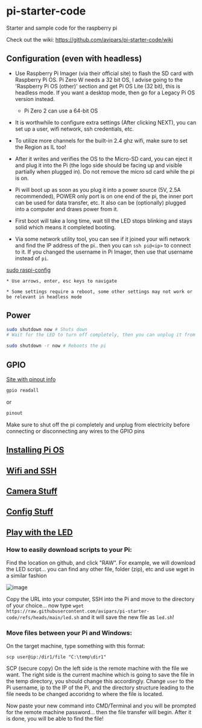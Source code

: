 # pi-starter-code
Starter and sample code for the raspberry pi

Check out the wiki: https://github.com/avipars/pi-starter-code/wiki

## Configuration (even with headless)

* Use Raspberry Pi Imager (via their official site) to flash the SD card with Raspberry Pi OS. Pi Zero W needs a 32 bit OS, I advise going to the 'Raspberry Pi OS (other)' section and get Pi OS Lite (32 bit), this is headless mode. If you want a desktop mode, then go for a Legacy Pi OS version instead. 

    - Pi Zero 2 can use a 64-bit OS

* It is worthwhile to configure extra settings (After clicking NEXT), you can set up a user, wifi network, ssh credentials, etc. 

* To utilize more channels for the built-in 2.4 ghz wifi, make sure to set the Region as IL too!

* After it writes and verifies the OS to the Micro-SD card, you can eject it and plug it into the Pi (the logo side should be facing up and visible partially when plugged in). Do not remove the micro sd card while the pi is on.

* Pi will boot up as soon as you plug it into a power source (5V, 2.5A recommended), POWER only port is on one end of the pi, the inner port can be used for data transfer, etc. It also can be (optionally) plugged into a computer and draws power from it.

* First boot will take a long time, wait till the LED stops blinking and stays solid which means it completed booting. 

* Via some network utility tool, you can see if it joined your wifi network and find the IP address of the pi.. then you can `ssh pi@<ip>` to connect to it. If you changed the username in Pi Imager, then use that username instead of `pi`.

[sudo raspi-config](https://www.raspberrypi.com/documentation/computers/configuration.html)

    * Use arrows, enter, esc keys to navigate 

    * Some settings require a reboot, some other settings may not work or be relevant in headless mode 


##  Power 

```bash
sudo shutdown now # Shuts down
# Wait for the LED to turn off completely, then you can unplug it from power
``` 


```bash
sudo shutdown -r now # Reboots the pi
```


## GPIO

[Site with pinout info](https://pinout.xyz)


```bash
gpio readall 
```
or 
```bash
pinout
```

Make sure to shut off the pi completely and unplug from electricity before connecting or disconnecting any wires to the GPIO pins 

## [Installing Pi OS](INSTALLING.md)

## [Wifi and SSH](CONNECTIONS.md)

## [Camera Stuff](camera/README.md)

## [Config Stuff](config)

## [Play with the LED](led.sh)

### How to easily download scripts to your Pi:
Find the location on github, and click "RAW". For example, we will download the LED script... you can find any other file, folder (zip), etc and use wget in a similar fashion

![image](https://github.com/user-attachments/assets/a2318706-4d2d-4629-a2a0-98e3b82c01b6)

Copy the URL into your computer, SSH into the Pi and move to the directory of your choice... now type `wget https://raw.githubusercontent.com/avipars/pi-starter-code/refs/heads/main/led.sh` 
and it will save the new file as `led.sh`! 

### Move files between your Pi and Windows:
On the target machine, type something with this format: 

`scp user@ip:/dir1/file "C:\temp\dir1"`

SCP (secure copy)
On the left side is the remote machine with the file we want. The right side is the current machine which is going to save the file in the temp directory, you should change this accordingly.
Change `user` to the Pi username, ip to the IP of the Pi, and the directory structure leading to the file needs to be changed accoridng to where the file is located.

Now paste your new command into CMD/Terminal and you will be prompted for the remote machine password... then the file transfer will begin. After it is done, you will be able to find the file!


